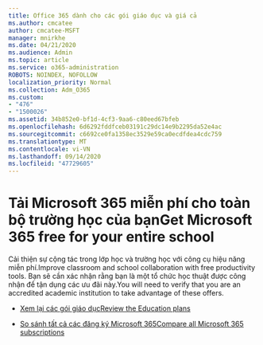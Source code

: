 ```yaml
---
title: Office 365 dành cho các gói giáo dục và giá cả
ms.author: cmcatee
author: cmcatee-MSFT
manager: mnirkhe
ms.date: 04/21/2020
ms.audience: Admin
ms.topic: article
ms.service: o365-administration
ROBOTS: NOINDEX, NOFOLLOW
localization_priority: Normal
ms.collection: Adm_O365
ms.custom:
- "476"
- "1500026"
ms.assetid: 34b852e0-bf1d-4cf3-9aa6-c80eed67bfeb
ms.openlocfilehash: 6d6292fddfceb03191c29dc14e9b2295da52e4ac
ms.sourcegitcommit: c6692ce0fa1358ec3529e59ca0ecdfdea4cdc759
ms.translationtype: MT
ms.contentlocale: vi-VN
ms.lasthandoff: 09/14/2020
ms.locfileid: "47729605"
---
```

# <a name="get-microsoft-365-free-for-your-entire-school"></a><span data-ttu-id="a0cc3-102">Tải Microsoft 365 miễn phí cho toàn bộ trường học của bạn</span><span class="sxs-lookup"><span data-stu-id="a0cc3-102">Get Microsoft 365 free for your entire school</span></span>

<span data-ttu-id="a0cc3-103">Cải thiện sự cộng tác trong lớp học và trường học với công cụ hiệu năng miễn phí.</span><span class="sxs-lookup"><span data-stu-id="a0cc3-103">Improve classroom and school collaboration with free productivity tools.</span></span> <span data-ttu-id="a0cc3-104">Bạn sẽ cần xác nhận rằng bạn là một tổ chức học thuật được công nhận để tận dụng các ưu đãi này.</span><span class="sxs-lookup"><span data-stu-id="a0cc3-104">You will need to verify that you are an accredited academic institution to take advantage of these offers.</span></span>
  
- [<span data-ttu-id="a0cc3-105">Xem lại các gói giáo dục</span><span class="sxs-lookup"><span data-stu-id="a0cc3-105">Review the Education plans</span></span>](https://products.office.com/academic/compare-office-365-education-plans)

- [<span data-ttu-id="a0cc3-106">So sánh tất cả các đăng ký Microsoft 365</span><span class="sxs-lookup"><span data-stu-id="a0cc3-106">Compare all Microsoft 365 subscriptions</span></span>](https://products.office.com/business/compare-more-office-365-for-business-plans)